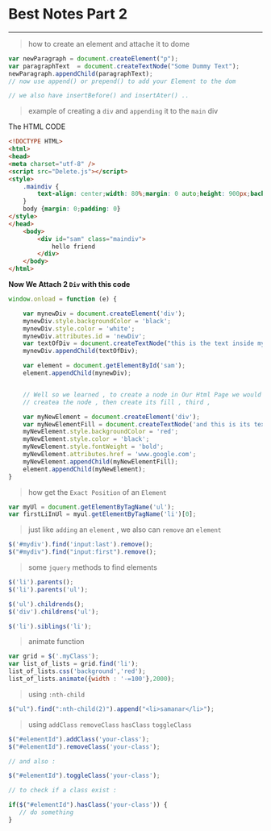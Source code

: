 # Best Notes Part 2
---

> how to create an element and attache it to dome
```javascript
var newParagraph = document.createElement("p");
var paragraphText  = document.createTextNode("Some Dummy Text");
newParagraph.appendChild(paragraphText);
// now use append() or prepend() to add your Element to the dom

// we also have insertBefore() and insertAter() ..
```

> example of creating a `div` and `appending` it to the `main` div

The HTML CODE
```html
<!DOCTYPE HTML>
<html>
<head>
<meta charset="utf-8" />
<script src="Delete.js"></script>
<style>
    .maindiv {
        text-align: center;width: 80%;margin: 0 auto;height: 900px;background-color: antiquewhite
    }
    body {margin: 0;padding: 0}
</style>
</head>
    <body>
        <div id="sam" class="maindiv">
            hello friend
        </div>
    </body>
</html>
```

**Now We Attach 2 `Div` with this code**
```javascript
window.onload = function (e) {

    var mynewDiv = document.createElement('div');
    mynewDiv.style.backgroundColor = 'black';
    mynewDiv.style.color = 'white';
    mynewDiv.attributes.id = 'newDiv';
    var textOfDiv = document.createTextNode("this is the text inside my new div");
    mynewDiv.appendChild(textOfDiv);

    var element = document.getElementById('sam');
    element.appendChild(mynewDiv);


    // Well so we learned , to create a node in Our Html Page we would have to first .
    // createa the node , then create its fill , third ,

    var myNewElement = document.createElement('div');
    var myNewElementFill = document.createTextNode('and this is its text node');
    myNewElement.style.backgroundColor = 'red';
    myNewElement.style.color = 'black';
    myNewElement.style.fontWeight = 'bold';
    myNewElement.attributes.href = 'www.google.com';
    myNewElement.appendChild(myNewElementFill);
    element.appendChild(myNewElement);
}
```

> how get the `Exact Position` of an `Element`
```javascript
var myUl = document.getElementByTagName('ul');
var firstLiInUl = myul.getElementByTagName('li')[0];
```


> just like `adding` an `element` , we also can `remove` an `element`
```javascript
$('#mydiv').find('input:last').remove();
$("#mydiv").find("input:first").remove();
```

> some `jquery` methods to find elements
```javascript
$('li').parents();
$('li').parents('ul');

$('ul').childrends();
$('div').childrens('ul');

$('li').siblings('li');
```

> animate function
```javascript
var grid = $('.myClass');
var list_of_lists = grid.find('li');
list_of_lists.css('background','red');
list_of_lists.animate({width : '-=100'},2000);
```

> using `:nth-child`
```javascript
$("ul").find(":nth-child(2)").append("<li>samanar</li>");
```

> using `addClass` `removeClass` `hasClass` `toggleClass`
```javascript
$("#elementId").addClass('your-class');
$("#elementId").removeClass('your-class');

// and also :

$("#elementId").toggleClass('your-class');

// to check if a class exist :

if($("#elementId").hasClass('your-class')) {
   // do something
}
```





























